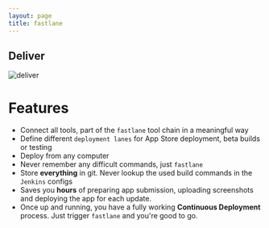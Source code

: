 ```yaml
---
layout: page
title: fastlane
---
```


## Deliver
![deliver](https://github.com/KrauseFx/deliver/raw/master/assets/deliver.png)

# Features
- Connect all tools, part of the ```fastlane``` tool chain in a meaningful way
- Define different ```deployment lanes``` for App Store deployment, beta builds or testing
- Deploy from any computer
- Never remember any difficult commands, just ```fastlane```
- Store **everything** in git. Never lookup the used build commands in the ```Jenkins``` configs
- Saves you **hours** of preparing app submission, uploading screenshots and deploying the app for each update.
- Once up and running, you have a fully working **Continuous Deployment** process. Just trigger ```fastlane``` and you're good to go.
